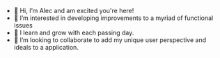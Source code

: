 - 👋 Hi, I’m Alec and am excited you're here!
- 👀 I’m interested in developing improvements to a myriad of functional issues
- 🌱 I learn and grow with each passing day.
- 💞️ I’m looking to collaborate to add my unique user perspective and ideals to a application.

